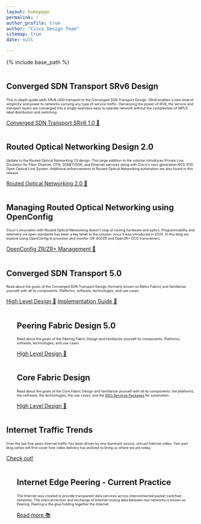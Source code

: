 ```yaml
---
layout: homepage
permalink: /
author_profile: true
author: "Cisco Design Team"
sitemap: true
date: null

---
```


{% include base_path %}

<div class="feature__wrapper">
    <div class="feature__item--right">
      <div class="archive__item">
          <div class="archive__item-teaser center" style="max-height: 300px; max-width: 300px;display: block;
           margin-left: auto; margin-right: auto;">
            <img src="{{ base_path }}/images/design_lp/srv6.png" alt="" />
          </div>
        <div class="archive__item-body">
            <h2 class="archive__item-title">Converged SDN Transport SRv6 Design&nbsp; 
            <img src="{{ base_path }}/images/design_lp/updated.png" alt="" /></h2>
            <div class="archive__item-excerpt" style="font-size: 0.65em;">
              <p>This in-depth guide adds SRv6 uSID transport to the Converged SDN Transport Design. SRv6 enables a new level 
                 of simplicity and power to networks carrying any type of service traffic. Harnessing the power of IPv6, the 
                 service and transport layers are converged into a single seamless easy to operate network without the complexities 
                 of MPLS label distribution and switching.   
             </p>
            </div>
            <p>
            <a href="{{ base_path }}/blogs/latest-routed-optical-networking-hld" 
                  class="btn ">Converged SDN Transport SRv6 1.0 📖</a>
                  </p>
        </div>
      </div>
    </div>
</div>

<div class="feature__wrapper">
    <div class="feature__item--right">
      <div class="archive__item">
          <div class="archive__item-teaser center" style="max-height: 300px; max-width: 300px;display: block;
           margin-left: auto; margin-right: auto;">
            <img src="{{ base_path }}/images/design_lp/ron-icon.png" alt="" />
          </div>
        <div class="archive__item-body">
            <h2 class="archive__item-title">Routed Optical Networking Design 2.0&nbsp; 
            <img src="{{ base_path }}/images/design_lp/updated.png" alt="" /></h2>
            <div class="archive__item-excerpt" style="font-size: 0.65em;">
              <p>Update to the Routed Optical Networking 1.0 design. This large addition to the solution introduces Private Line Emulation for 
                 Fiber Channel, OTN, SONET/SDH, and Ethernet services along with Cisco's next-generation NCS 1010 Open Optical Line System.  Additional enhancements 
                 to Routed Optical Networking automation are also found in this release.    
             </p>
            </div>
            <p>
            <a href="{{ base_path }}/blogs/latest-routed-optical-networking-hld" 
                  class="btn ">Routed Optical Networking 2.0 📖</a>
                  </p>
        </div>
      </div>
    </div>
</div>


<div class="feature__wrapper">
    <div class="feature__item--right">
      <div class="archive__item">
          <div class="archive__item-teaser center" style="max-height: 300px; max-width: 300px;display: block;
           margin-left: auto; margin-right: auto;">
            <img src="{{ base_path }}/images/design_lp/metro-design.png" alt="" />
          </div>
        <div class="archive__item-body">
            <h2 class="archive__item-title">Managing Routed Optical Networking using OpenConfig &nbsp; 
            <img src="{{ base_path }}/images/design_lp/updated.png" alt="" /></h2>
            <div class="archive__item-excerpt" style="font-size: 0.65em;">
              <p>Cisco's innovation with Routed Optical Networking doesn't stop at routing hardware and optics. Programmability 
              and telemetry via open standards has been a key tenet to the solution since it was introduced in 2020.  In this blog we 
              explore using OpenConfig to provision and monitor OIF 400ZR and OpenZR+ DCO transceivers.     
             </p>
            </div>
            <p>
            <a href="{{ base_path }}/blogs//zr-openconfig-mgmt" 
                  class="btn ">OpenConfig ZR/ZR+ Management 📖</a>
                  </p>
        </div>
      </div>
    </div>
</div>



<div class="feature__wrapper">
    <div class="feature__item--right">
      <div class="archive__item">
          <div class="archive__item-teaser center" style="max-height: 300px; max-width: 300px;display: block;
           margin-left: auto; margin-right: auto;">
            <img src="{{ base_path }}/images/design_lp/metro-design.png" alt="" />
          </div>
        <div class="archive__item-body">
            <h2 class="archive__item-title">Converged SDN Transport 5.0 &nbsp; 
            <img src="{{ base_path }}/images/design_lp/updated.png" alt="" /></h2>
            <div class="archive__item-excerpt" style="font-size: 0.65em;">
              <p>Read about the goals of the Converged SDN Transport Design (formerly known as Metro Fabric)
                and familiarize 
              yourself with all its components: Platforms, software,
               technologies, and use cases
              </p>
            </div>
            <p>
            <a href="{{ base_path }}/blogs/latest-converged-sdn-transport-hld" 
                  class="btn ">High Level Design 📖</a>
            <a href="{{ base_path }}/blogs/latest-converged-sdn-transport-ig" 
                  class="btn ">Implementation Guide 📖</a>
                  </p>
        </div>
      </div>
    </div>
</div>



<div class="feature__wrapper">    
<div class="feature__item--left">
      <div class="archive__item" style="margin-left: 2em;">
          <div class="archive__item-teaser center" style="max-height: 300px; max-width: 300px;display: block;
           margin-left: auto; margin-right: auto;">
            <img src="{{ base_path }}/images/design_lp/traffic_cloud.png" alt="" />
          </div>
        <div class="archive__item-body">
            <h2 class="archive__item-title">Peering Fabric Design 5.0
            &nbsp; <img src="{{ base_path }}/images/design_lp/updated.png" alt="" />
             </h2>
            <div class="archive__item-excerpt" style="font-size: 0.65em;">
            <p> Read about the goals of the Peering Fabric Design and
             familiarize yourself its components: Platforms, software, technologies, and use cases
            </p>
            </div>
            <p><a href="{{ base_path }}/blogs/latest-peering-fabric-hld" 
                  class="btn ">High Level Design 📖</a></p>
        </div>
      </div>
</div>
</div>



<div class="feature__wrapper">    
<div class="feature__item--left">
      <div class="archive__item" style="margin-left: 2em;">
          <div class="archive__item-teaser center" style="max-height: 300px; max-width: 300px;display: block;
           margin-left: auto; margin-right: auto;">
            <img src="{{ base_path }}/images/design_lp/core-fabric.png" alt="" />
          </div>
        <div class="archive__item-body">
            <h2 class="archive__item-title">Core Fabric Design</h2>
            <div class="archive__item-excerpt" style="font-size: 0.65em;">
            <p> Read about the goals of the Core Fabric Design and familiarize yourself with all its components: the platforms, the software, the technologies, the use cases, and the <a href="https://github.com/NSO-developer/nso-xr-segmentrouting" target="_blank">NSO Services Packages</a> for automation 
            </p>
            </div>
            <p><a href="{{ base_path }}/blogs/latest-core-fabric-hld" 
                  class="btn ">High Level Design 📖</a>
                  </p>
        </div>
      </div>
</div>
</div>


<div class="feature__wrapper">
    <div class="feature__item--right">
      <div class="archive__item">
          <div class="archive__item-teaser center" style="max-height: 200px; max-width: 200px;display: block;
           margin-left: auto; margin-right: auto;">
            <img src="{{ base_path }}/images/design_lp/trend-up.png" alt="" />
          </div>
        <div class="archive__item-body">
            <h2 class="archive__item-title">Internet Traffic Trends</h2>
            <div class="archive__item-excerpt" style="font-size: 0.65em;">
              <p>Over the last five years Internet traffic has been driven by one dominant source, unicast Internet 
              video. 
              Two-part blog series will first cover how video delivery has evolved to bring us where we are today.
              </p>
            </div>
            <p>
            <a href="https://xrdocs.github.io/design/blogs/2018-02-25-internet-traffic-trends/" 
                  class="btn ">Check out!</a>
                  </p>
        </div>
      </div>
    </div>
</div>



<div class="feature__wrapper">    
<div class="feature__item--left">
      <div class="archive__item" style="margin-left: 2em;">
          <div class="archive__item-teaser center" style="max-height: 300px; max-width: 300px;display: block;
           margin-left: auto; margin-right: auto;">
            <img src="{{ base_path }}/images/design_lp/peering.png" alt="" />
          </div>
        <div class="archive__item-body">
            <h2 class="archive__item-title">Internet Edge Peering - Current Practice</h2>
            <div class="archive__item-excerpt" style="font-size: 0.65em;">
            <p> The Internet was created to provide transparent data services across interconnected packet switched
             networks. The interconnection and exchange of Internet routing data between two networks is known as 
             Peering. Peering is the glue holding together the Internet.</p>
            </div>
            <p><a href="https://xrdocs.github.io/design/blogs/2017-08-01-internet-edge-peering-current-practice/" 
                  class="btn ">Read more 📚</a></p>
        </div>
      </div>
</div>
</div>


